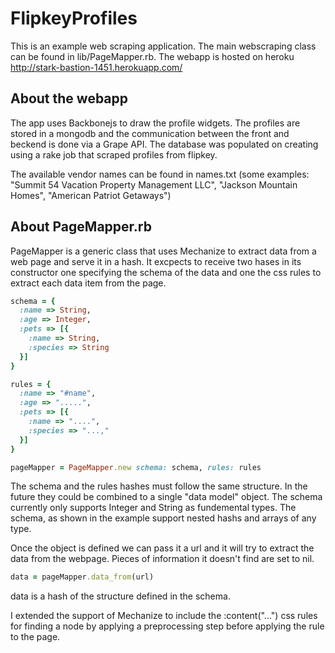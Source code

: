 FlipkeyProfiles
===============

This is an example web scraping application. The main webscraping class can be found in lib/PageMapper.rb. The webapp is hosted on heroku http://stark-bastion-1451.herokuapp.com/ 

About the webapp
----------------
The app uses Backbonejs to draw the profile widgets. The profiles are stored in a mongodb and the communication between the front and beckend is done via a Grape API. The database was populated on creating using a rake job that scraped profiles from flipkey. 

The available vendor names can be found in names.txt (some examples: "Summit 54 Vacation Property Management LLC", "Jackson Mountain Homes", "American Patriot Getaways")

About PageMapper.rb
--------------------

PageMapper is a generic class that uses Mechanize to extract data from a web page and serve it in a hash. 
It excpects to receive two hases in its constructor one specifying the schema of the data and one the css rules to extract 
each data item from the page. 

```ruby
schema = {
  :name => String,
  :age => Integer,
  :pets => [{
    :name => String,
    :species => String
  }]
}

rules = {
  :name => "#name",
  :age => ".....",
  :pets => [{
    :name => "....",
    :species => "...,"
  }]
}

pageMapper = PageMapper.new schema: schema, rules: rules 
```
The schema and the rules hashes must follow the same structure. In the future they could be combined to a single "data model" object. The schema currently only supports Integer and String as fundemental types. The schema, as shown in the example support nested hashs and arrays of any type.

Once the object is defined we can pass it a url and it will try to extract the data from the webpage. Pieces of information it doesn't find are set to nil.

```ruby
data = pageMapper.data_from(url)
```

data is a hash of the structure defined in the schema. 

I extended the support of Mechanize to include the :content("...") css rules for finding a node by applying a preprocessing step before applying the rule to the page. 

